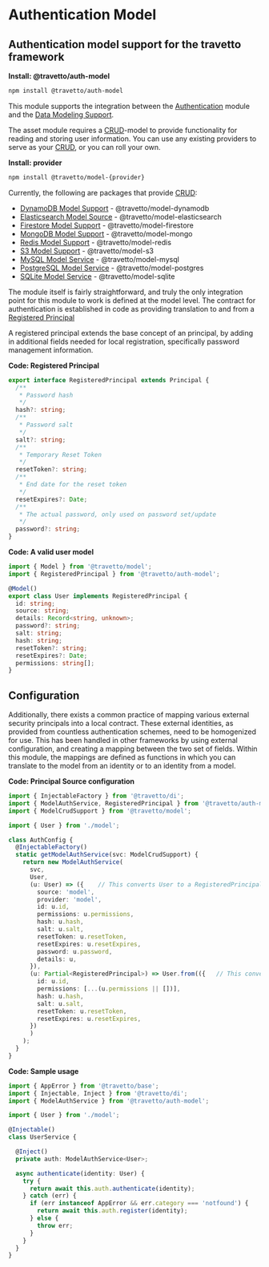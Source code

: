 <!-- This file was generated by @travetto/doc and should not be modified directly -->
<!-- Please modify https://github.com/travetto/travetto/tree/main/module/auth-model/DOC.ts and execute "npx trv doc" to rebuild -->
# Authentication Model
## Authentication model support for the travetto framework

**Install: @travetto/auth-model**
```bash
npm install @travetto/auth-model
```

This module supports the integration between the [Authentication](https://github.com/travetto/travetto/tree/main/module/auth#readme "Authentication scaffolding for the travetto framework") module and the [Data Modeling Support](https://github.com/travetto/travetto/tree/main/module/model#readme "Datastore abstraction for core operations."). 

The asset module requires a [CRUD](https://github.com/travetto/travetto/tree/main/module/model/src/service/crud.ts#L11)-model to provide functionality for reading and storing user information. You can use any existing providers to serve as your [CRUD](https://github.com/travetto/travetto/tree/main/module/model/src/service/crud.ts#L11), or you can roll your own.

**Install: provider**
```bash
npm install @travetto/model-{provider}
```

Currently, the following are packages that provide [CRUD](https://github.com/travetto/travetto/tree/main/module/model/src/service/crud.ts#L11):
   
   *  [DynamoDB Model Support](https://github.com/travetto/travetto/tree/main/module/model-dynamodb#readme "DynamoDB backing for the travetto model module.") - @travetto/model-dynamodb
   *  [Elasticsearch Model Source](https://github.com/travetto/travetto/tree/main/module/model-elasticsearch#readme "Elasticsearch backing for the travetto model module, with real-time modeling support for Elasticsearch mappings.") - @travetto/model-elasticsearch
   *  [Firestore Model Support](https://github.com/travetto/travetto/tree/main/module/model-firestore#readme "Firestore backing for the travetto model module.") - @travetto/model-firestore
   *  [MongoDB Model Support](https://github.com/travetto/travetto/tree/main/module/model-mongo#readme "Mongo backing for the travetto model module.") - @travetto/model-mongo
   *  [Redis Model Support](https://github.com/travetto/travetto/tree/main/module/model-redis#readme "Redis backing for the travetto model module.") - @travetto/model-redis
   *  [S3 Model Support](https://github.com/travetto/travetto/tree/main/module/model-s3#readme "S3 backing for the travetto model module.") - @travetto/model-s3
   *  [MySQL Model Service](https://github.com/travetto/travetto/tree/main/module/model-mysql#readme "MySQL backing for the travetto model module, with real-time modeling support for SQL schemas.") - @travetto/model-mysql
   *  [PostgreSQL Model Service](https://github.com/travetto/travetto/tree/main/module/model-postgres#readme "PostgreSQL backing for the travetto model module, with real-time modeling support for SQL schemas.") - @travetto/model-postgres
   *  [SQLite Model Service](https://github.com/travetto/travetto/tree/main/module/model-sqlite#readme "SQLite backing for the travetto model module, with real-time modeling support for SQL schemas.") - @travetto/model-sqlite

The module itself is fairly straightforward, and truly the only integration point for this module to work is defined at the model level.  The contract for authentication is established in code as providing translation to and from a [Registered Principal](https://github.com/travetto/travetto/tree/main/module/auth-model/src/model.ts#L9)

A registered principal extends the base concept of an principal, by adding in additional fields needed for local registration, specifically password management information.

**Code: Registered Principal**
```typescript
export interface RegisteredPrincipal extends Principal {
  /**
   * Password hash
   */
  hash?: string;
  /**
   * Password salt
   */
  salt?: string;
  /**
   * Temporary Reset Token
   */
  resetToken?: string;
  /**
   * End date for the reset token
   */
  resetExpires?: Date;
  /**
   * The actual password, only used on password set/update
   */
  password?: string;
}
```

**Code: A valid user model**
```typescript
import { Model } from '@travetto/model';
import { RegisteredPrincipal } from '@travetto/auth-model';

@Model()
export class User implements RegisteredPrincipal {
  id: string;
  source: string;
  details: Record<string, unknown>;
  password?: string;
  salt: string;
  hash: string;
  resetToken?: string;
  resetExpires?: Date;
  permissions: string[];
}
```

## Configuration

Additionally, there exists a common practice of mapping various external security principals into a local contract. These external identities, as provided from countless authentication schemes, need to be homogenized for use.  This has been handled in other frameworks by using external configuration, and creating a mapping between the two set of fields.  Within this module, the mappings are defined as functions in which you can translate to the model from an identity or to an identity from a model.

**Code: Principal Source configuration**
```typescript
import { InjectableFactory } from '@travetto/di';
import { ModelAuthService, RegisteredPrincipal } from '@travetto/auth-model';
import { ModelCrudSupport } from '@travetto/model';

import { User } from './model';

class AuthConfig {
  @InjectableFactory()
  static getModelAuthService(svc: ModelCrudSupport) {
    return new ModelAuthService(
      svc,
      User,
      (u: User) => ({    // This converts User to a RegisteredPrincipal
        source: 'model',
        provider: 'model',
        id: u.id,
        permissions: u.permissions,
        hash: u.hash,
        salt: u.salt,
        resetToken: u.resetToken,
        resetExpires: u.resetExpires,
        password: u.password,
        details: u,
      }),
      (u: Partial<RegisteredPrincipal>) => User.from(({   // This converts a RegisteredPrincipal to a User
        id: u.id,
        permissions: [...(u.permissions || [])],
        hash: u.hash,
        salt: u.salt,
        resetToken: u.resetToken,
        resetExpires: u.resetExpires,
      })
      )
    );
  }
}
```

**Code: Sample usage**
```typescript
import { AppError } from '@travetto/base';
import { Injectable, Inject } from '@travetto/di';
import { ModelAuthService } from '@travetto/auth-model';

import { User } from './model';

@Injectable()
class UserService {

  @Inject()
  private auth: ModelAuthService<User>;

  async authenticate(identity: User) {
    try {
      return await this.auth.authenticate(identity);
    } catch (err) {
      if (err instanceof AppError && err.category === 'notfound') {
        return await this.auth.register(identity);
      } else {
        throw err;
      }
    }
  }
}
```
